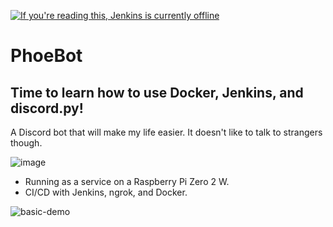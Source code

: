 [![If you're reading this, Jenkins is currently offline](https://starling-legal-snapper.ngrok-free.app/buildStatus/icon?job=PhoeBot)](https://starling-legal-snapper.ngrok-free.app/job/PhoeBot/)
# PhoeBot
## Time to learn how to use Docker, Jenkins, and discord.py!
A Discord bot that will make my life easier. It doesn't like to talk to strangers though.

![image](https://github.com/ASmallSquishySquid/PhoeBot/assets/78177277/4277316d-115d-4b84-b5d5-6e5e49266a65)

* Running as a service on a Raspberry Pi Zero 2 W.
* CI/CD with Jenkins, ngrok, and Docker.

![basic-demo](https://github.com/ASmallSquishySquid/PhoeBot/assets/78177277/01a755b9-c2aa-4f8d-9659-7cdca00925fc)

